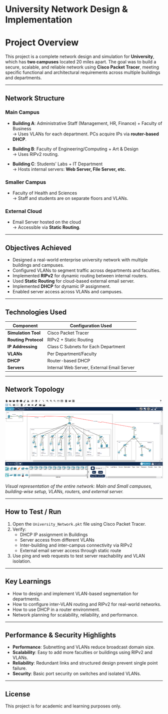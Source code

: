 # University Network Design & Implementation

# Project Overview

This project is a complete network design and simulation for **University**, which has **two campuses** located 20 miles apart. The goal was to build a secure, scalable, and reliable network using **Cisco Packet Tracer**, meeting specific functional and architectural requirements across multiple buildings and departments.

---

## Network Structure

### **Main Campus**
- **Building A**: Administrative Staff (Management, HR, Finance) + Faculty of Business  
  → Uses VLANs for each department. PCs acquire IPs via **router-based DHCP**.
  
- **Building B**: Faculty of Engineering/Computing + Art & Design  
  → Uses RIPv2 routing.
  
- **Building C**: Students’ Labs + IT Department  
  → Hosts internal servers: **Web Server, File Server, etc.**

### **Smaller Campus**
- Faculty of Health and Sciences  
  → Staff and students are on separate floors and VLANs.

### **External Cloud**
- Email Server hosted on the cloud  
  → Accessible via **Static Routing**.

---

## Objectives Achieved

- Designed a real-world enterprise university network with multiple buildings and campuses.
- Configured VLANs to segment traffic across departments and faculties.
- Implemented **RIPv2** for dynamic routing between internal routers.
- Used **Static Routing** for cloud-based external email server.
- Implemented **DHCP** for dynamic IP assignment.
- Enabled server access across VLANs and campuses.

---

## Technologies Used

| Component            | Configuration Used                      |
|----------------------|------------------------------------------|
| **Simulation Tool**  | Cisco Packet Tracer                      |
| **Routing Protocol** | RIPv2 + Static Routing                   |
| **IP Addressing**    | Class C Subnets for Each Department      |
| **VLANs**            | Per Department/Faculty                   |
| **DHCP**             | Router-based DHCP                        |
| **Servers**          | Internal Web Server, External Email Server |

---

## Network Topology

![Network Diagram](network_topology.png)

_Visual representation of the entire network: Main and Small campuses, building-wise setup, VLANs, routers, and external server._

---

## How to Test / Run

1. Open the `University_Network.pkt` file using Cisco Packet Tracer.
2. Verify:
   - DHCP IP assignment in Buildings
   - Server access from different VLANs
   - Inter-building and inter-campus connectivity via RIPv2
   - External email server access through static route
3. Use ping and web requests to test server reachability and VLAN isolation.
---

## Key Learnings

- How to design and implement VLAN-based segmentation for departments.
- How to configure inter-VLAN routing and RIPv2 for real-world networks.
- How to use DHCP in a router environment.
- Network planning for scalability, reliability, and performance.

---

## Performance & Security Highlights

- **Performance**: Subnetting and VLANs reduce broadcast domain size.
- **Scalability**: Easy to add more faculties or buildings using RIPv2 and VLANs.
- **Reliability**: Redundant links and structured design prevent single point failure.
- **Security**: Basic port security on switches and isolated VLANs.

---

## License
This project is for academic and learning purposes only.

